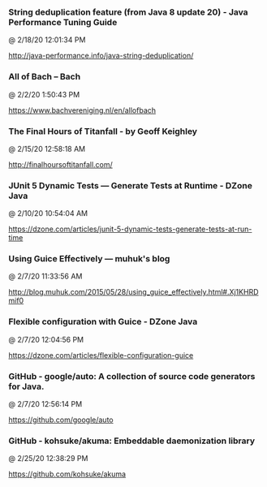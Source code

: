 ﻿

### String deduplication feature (from Java 8 update 20)  - Java Performance Tuning Guide
@ 2/18/20 12:01:34 PM

http://java-performance.info/java-string-deduplication/




### All of Bach – Bach
@ 2/2/20 1:50:43 PM

https://www.bachvereniging.nl/en/allofbach




### The Final Hours of Titanfall - by Geoff Keighley
@ 2/15/20 12:58:18 AM

http://finalhoursoftitanfall.com/




### JUnit 5 Dynamic Tests — Generate Tests at Runtime - DZone Java
@ 2/10/20 10:54:04 AM

https://dzone.com/articles/junit-5-dynamic-tests-generate-tests-at-run-time





### Using Guice Effectively — muhuk's blog
@ 2/7/20 11:33:56 AM

http://blog.muhuk.com/2015/05/28/using_guice_effectively.html#.Xj1KHRDmif0



### Flexible configuration with Guice - DZone Java
@ 2/7/20 12:04:56 PM

https://dzone.com/articles/flexible-configuration-guice




### GitHub - google/auto: A collection of source code generators for Java.
@ 2/7/20 12:56:14 PM

https://github.com/google/auto




### GitHub - kohsuke/akuma: Embeddable daemonization library
@ 2/25/20 12:38:29 PM

https://github.com/kohsuke/akuma


